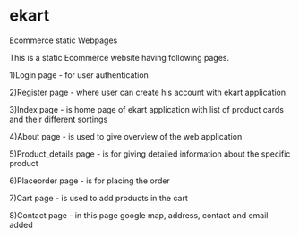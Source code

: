 # ekart
Ecommerce static Webpages

This is a static Ecommerce website having following pages.

1)Login page -
for user authentication

2)Register page -
where user can create his account with ekart application

3)Index page -
is home page of ekart application with list of product cards and their different sortings

4)About page -
is used to give overview of the web application

5)Product_details page -
is for giving detailed information about the specific product

6)Placeorder page -
is for placing the order 

7)Cart page -
is used to add products in the cart

8)Contact page -
in this page google map, address, contact and email added


